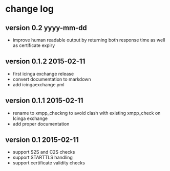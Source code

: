 # change log

## version 0.2 yyyy-mm-dd

* improve human readable output by returning both response time as well as
  certificate expiry

## version 0.1.2 2015-02-11

* first icinga exchange release
* convert documentation to markdown
* add icingaexchange.yml

## version 0.1.1 2015-02-11

* rename to xmpp_checkng to avoid clash with existing xmpp_check on Icinga
  exchange
* add proper documentation

## version 0.1 2015-02-11

* support S2S and C2S checks
* support STARTTLS handling
* support certificate validity checks
